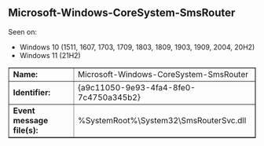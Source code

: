 ## Microsoft-Windows-CoreSystem-SmsRouter

Seen on:
* Windows 10 (1511, 1607, 1703, 1709, 1803, 1809, 1903, 1909, 2004, 20H2)
* Windows 11 (21H2)

<table border="1" class="docutils">
  <tbody>
    <tr>
      <td><b>Name:</b></td>
      <td>Microsoft-Windows-CoreSystem-SmsRouter</td>
    </tr>
    <tr>
      <td><b>Identifier:</b></td>
      <td>{a9c11050-9e93-4fa4-8fe0-7c4750a345b2}</td>
    </tr>
    <tr>
      <td><b>Event message file(s):</b></td>
      <td>%SystemRoot%\System32\SmsRouterSvc.dll</td>
    </tr>
  </tbody>
</table>

&nbsp;

